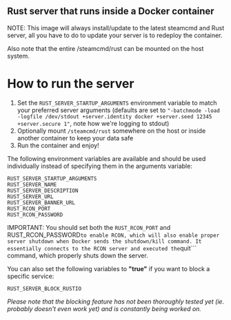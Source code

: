 ## Rust server that runs inside a Docker container

NOTE: This image will always install/update to the latest steamcmd and Rust server, all you have to do to update your server is to redeploy the container.

Also note that the entire /steamcmd/rust can be mounted on the host system.

# How to run the server
1. Set the ```RUST_SERVER_STARTUP_ARGUMENTS``` environment variable to match your preferred server arguments (defaults are set to ```"-batchmode -load -logfile /dev/stdout +server.identity docker +server.seed 12345 +server.secure 1"```, note how we're logging to stdout)
2. Optionally mount ```/steamcmd/rust``` somewhere on the host or inside another container to keep your data safe
3. Run the container and enjoy!

The following environment variables are available and should be used individually instead of specifying them in the arguments variable:
```
RUST_SERVER_STARTUP_ARGUMENTS
RUST_SERVER_NAME
RUST_SERVER_DESCRIPTION
RUST_SERVER_URL
RUST_SERVER_BANNER_URL
RUST_RCON_PORT
RUST_RCON_PASSWORD
```

IMPORTANT: You should set both the ```RUST_RCON_PORT``` and RUST_RCON_PASSWORD``` to enable RCON, which will also enable proper server shutdown when Docker sends the shutdown/kill command. It essentially connects to the RCON server and executed the ```quit``` command, which properly shuts down the server.



You can also set the following variables to **"true"** if you want to block a specific service:
```
RUST_SERVER_BLOCK_RUSTIO
```
*Please note that the blocking feature has not been thoroughly tested yet (ie. probably doesn't even work yet) and is constantly being worked on.*
